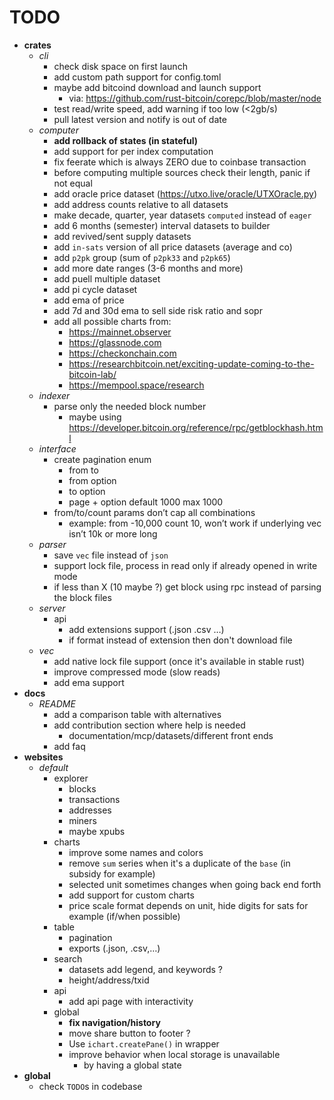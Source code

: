 # TODO

- __crates__
  - _cli_
    - check disk space on first launch
    - add custom path support for config.toml
    - maybe add bitcoind download and launch support
      - via: https://github.com/rust-bitcoin/corepc/blob/master/node
    - test read/write speed, add warning if too low (<2gb/s)
    - pull latest version and notify is out of date
  - _computer_
    - **add rollback of states (in stateful)**
    - add support for per index computation
    - fix feerate which is always ZERO due to coinbase transaction
    - before computing multiple sources check their length, panic if not equal
    - add oracle price dataset (https://utxo.live/oracle/UTXOracle.py)
    - add address counts relative to all datasets
    - make decade, quarter, year datasets `computed` instead of `eager`
    - add 6 months (semester) interval datasets to builder
    - add revived/sent supply datasets
    - add `in-sats` version of all price datasets (average and co)
    - add `p2pk` group (sum of `p2pk33` and `p2pk65`)
    - add more date ranges (3-6 months and more)
    - add puell multiple dataset
    - add pi cycle dataset
    - add ema of price
    - add 7d and 30d ema to sell side risk ratio and sopr
    - add all possible charts from:
      - https://mainnet.observer
      - https://glassnode.com
      - https://checkonchain.com
      - https://researchbitcoin.net/exciting-update-coming-to-the-bitcoin-lab/
      - https://mempool.space/research
  - _indexer_
    - parse only the needed block number
      - maybe using https://developer.bitcoin.org/reference/rpc/getblockhash.html
  - _interface_
    - create pagination enum
      - from to
      - from option<count>
      - to option<count>
      - page + option<per page> default 1000 max 1000
    - from/to/count params don’t cap all combinations
      - example: from -10,000 count 10, won’t work if underlying vec isn’t 10k or more long
  - _parser_
    - save `vec` file instead of `json`
    - support lock file, process in read only if already opened in write mode
    - if less than X (10 maybe ?) get block using rpc instead of parsing the block files
  - _server_
    - api
      - add extensions support (.json .csv …)
      - if format instead of extension then don't download file
  - _vec_
    - add native lock file support (once it's available in stable rust)
    - improve compressed mode (slow reads)
    - add ema support
- __docs__
  - _README_
    - add a comparison table with alternatives
    - add contribution section where help is needed
      - documentation/mcp/datasets/different front ends
    - add faq
- __websites__
  - _default_
    - explorer
      - blocks
      - transactions
      - addresses
      - miners
      - maybe xpubs
    - charts
      - improve some names and colors
      - remove `sum` series when it's a duplicate of the `base` (in subsidy for example)
      - selected unit sometimes changes when going back end forth
      - add support for custom charts
      - price scale format depends on unit, hide digits for sats for example (if/when possible)
    - table
      - pagination
      - exports (.json, .csv,…)
    - search
      - datasets add legend, and keywords ?
      - height/address/txid
    - api
      - add api page with interactivity
    - global
      - **fix navigation/history**
      - move share button to footer ?
      - Use `ichart.createPane()` in wrapper
      - improve behavior when local storage is unavailable
        - by having a global state
- __global__
  - check `TODO`s in codebase
